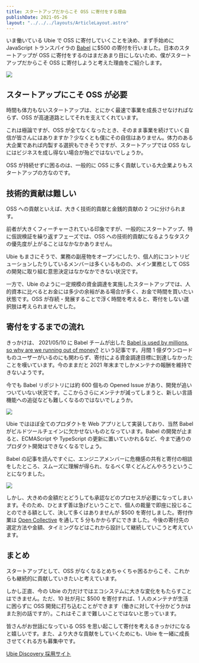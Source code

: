 ```yaml
---
title: スタートアップだからこそ OSS に寄付をする理由
publishDate: 2021-05-26
layout: "../../../layouts/ArticleLayout.astro"
---
```


いま働いている Ubie で OSS に寄付していくことを決め、まず手始めに JavaScript トランスパイラの [Babel](https://babeljs.io/) に$500 の寄付を行いました。日本のスタートアップが OSS に寄付をするのはまだあまり目にしないため、僕がスタートアップだからこそ OSS に寄付しようと考えた理由をご紹介します。

![](https://i.gyazo.com/2b2029e74fd7870cfcf8b0c3288adbba.png)

## スタートアップにこそ OSS が必要

時間も体力もないスタートアップは、とにかく最速で事業を成長させなければならず、OSS が高速道路としてそれを支えてくれています。

これは極論ですが、OSS が全てなくなったとき、そのまま事業を続けていく自信が皆さんにはありますか？少なくとも僕にその自信はありません。体力のある大企業であれば内製する選択もできそうですが、スタートアップでは OSS なしにはビジネスを成し得ない場合が殆どではないでしょうか。

OSS が持続せずに困るのは、一般的に OSS に多く貢献している大企業よりもスタートアップの方なのです。

## 技術的貢献は難しい

OSS への貢献といえば、大きく技術的貢献と金銭的貢献の 2 つに分けられます。

前者が大きくフィーチャーされている印象ですが、一般的にスタートアップ、特に仮説検証を繰り返すフェーズでは、OSS への技術的貢献になるようなタスクの優先度が上がることはなかなかありません。

Ubie もまさにそうで、業務の副産物をオープンにしたり、個人的にコントリビューションしたりしているメンバーは多くいるものの、メイン業務として OSS の開発に取り組む意思決定はなかなかできない状況です。

一方で、Ubie のように一定規模の資金調達を実施したスタートアップでは、人的資本に比べるとお金には多少の余裕がある場合が多く、お金で時間を買いたい状態です。OSS が存続・発展することで浮く時間を考えると、寄付をしない選択肢は考えられませんでした。

## 寄付をするまでの流れ

きっかけは、 2021/05/10 に Babel チームが出した [Babel is used by millions, so why are we running out of money?](https://babeljs.io/blog/2021/05/10/funding-update) という記事です。月間 1 億ダウンロードものユーザーがいるのにも関わらず、寄付による資金調達目標に到達しなかったことを嘆いています。今のままだと 2021 年末までしかメンテナの報酬を維持できないようです。

今でも Babel リポジトリには約 600 個もの Opened Issue があり、開発が追いついていない状況です。ここからさらにメンテナが減ってしまうと、新しい言語機能への追従なども難しくなるのではないでしょうか。

![](https://i.gyazo.com/d0e3fc888451b75cde58197953add49f.png)

Ubie ではほぼ全てのプロダクトを Web アプリとして実装しており、当然 Babel がビルドツールチェインに欠かせないものとなっています。Babel の開発が止まると、ECMAScript や TypeScript の更新に置いていかれるなど、今まで通りのプロダクト開発はできなくなるでしょう。

Babel の記事を読んですぐに、エンジニアメンバーに危機感の共有と寄付の相談をしたところ、スムーズに理解が得られ、なるべく早くどんどんやろうということになりました。

![](https://i.gyazo.com/0fd532becc545ea4f00e98400cb97a89.png)

しかし、大きめの金額だとどうしても承認などのプロセスが必要になってしまいます。そのため、ひとまず善は急げということで、個人の裁量で即座に投じることのできる額として、決して多くはありませんが $500 を寄付しました。寄付作業は [Open Collective](https://opencollective.com/babel) を通して 5 分もかからずにできました。今後の寄付先の選定方法や金額、タイミングなどはこれから設計して継続していこうと考えています。

## まとめ

スタートアップとして、OSS がなくなるとめちゃくちゃ困るからこそ、これからも継続的に貢献していきたいと考えています。

しかし正直、今の Ubie の力だけではエコシステムに大きな変化をもたらすことはできません。ただ、10 社が月に $500 を寄付すれば、1 人のメンテナが生活に困らずに OSS 開発に打ち込むことができます（働きに対して十分かどうかはまた別の話ですが）。これはそこまで難しいことではないと思っています。

皆さんがお世話になっている OSS を思い起こして寄付を考えるきっかけになると嬉しいです。また、より大きな貢献をしていくためにも、Ubie を一緒に成長させてくれる方も募集中です。

[Ubie Discovery 採用サイト](https://recruit.ubie.life/)
